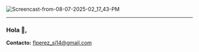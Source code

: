 ![Screencast-from-08-07-2025-02_17_43-PM](https://github.com/user-attachments/assets/86099a28-6936-4f0c-8be8-65b070426b75)

---
### Hola 👋,

**Contacto:** flperez_si14@gmail.com
